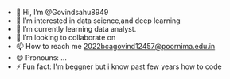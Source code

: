 - 👋 Hi, I’m @Govindsahu8949
- 👀 I’m interested in data science,and deep learning 
- 🌱 I’m currently learning data analyst.
- 💞️ I’m looking to collaborate on 
- 📫 How to reach me 2022bcagovind12457@poornima.edu.in
- 😄 Pronouns: ...
- ⚡ Fun fact: I'm beggner but i know past few years how to code

<!---
Govindsahu8949/Govindsahu8949 is a ✨ special ✨ repository because its `README.md` (this file) appears on your GitHub profile.
You can click the Preview link to take a look at your changes.
--->
